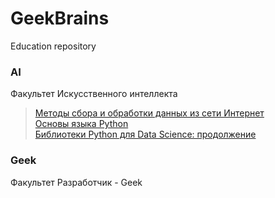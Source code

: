 # GeekBrains
Education repository

### AI

Факультет
Искусственного интеллекта

>[Методы сбора и обработки данных из сети Интернет](https://github.com/XYI7I/GeekBrains/tree/main/AI/Method_collecting_Internet_data)<br>
>[Основы языка Python](https://github.com/XYI7I/GeekBrains/tree/main/AI/Python)<br>
>[Библиотеки Python для Data Science: продолжение](https://github.com/XYI7I/GeekBrains/tree/main/AI/PythonDS_2)

### Geek

Факультет
Разработчик - Geek

